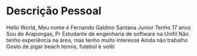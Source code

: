 # Descrição Pessoal
Hello World,
Meu nome é Fernando Galdino Santana Junior
Tenho 17 anos
Sou de Arapongas, Pr
Estudante de engenharia de software na Unifil
Não tenho experiência na área, mas tenho muito interesse
Ainda não trabalho
Gosto de jogar beach tennis, futebol e volêi
